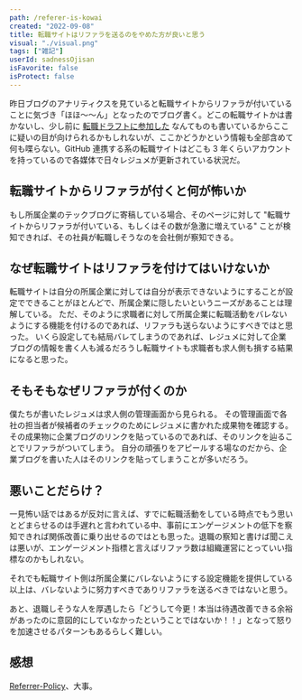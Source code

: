 ```yaml
---
path: /referer-is-kowai
created: "2022-09-08"
title: 転職サイトはリファラを送るのをやめた方が良いと思う
visual: "./visual.png"
tags: ["雑記"]
userId: sadnessOjisan
isFavorite: false
isProtect: false
---
```


昨日ブログのアナリティクスを見ていると転職サイトからリファラが付いていることに気づき「ほほ〜〜ん」となったのでブログ書く。どこの転職サイトかは書かないし、少し前に [転職ドラフトに参加した](https://blog.ojisan.io/job-draft-202209/) なんてものも書いているからここに疑いの目が向けられるかもしれないが、ここかどうかという情報も全部含めて何も喋らない。GitHub 連携する系の転職サイトはどこも 3 年くらいアカウントを持っているので各媒体で日々レジュメが更新されている状況だ。

## 転職サイトからリファラが付くと何が怖いか

もし所属企業のテックブログに寄稿している場合、そのページに対して "転職サイトからリファラが付いている、もしくはその数が急激に増えている" ことが検知できれば、その社員が転職しそうなのを会社側が察知できる。

## なぜ転職サイトはリファラを付けてはいけないか

転職サイトは自分の所属企業に対しては自分が表示できないようにすることが設定でできることがほとんどで、所属企業に隠したいというニーズがあることは理解している。
ただ、そのように求職者に対して所属企業に転職活動をバレないようにする機能を付けるのであれば、リファラも送らないようにすべきではと思った。
いくら設定しても結局バレてしまうのであれば、レジュメに対して企業ブログの情報を書く人も減るだろうし転職サイトも求職者も求人側も損する結果になると思った。

## そもそもなぜリファラが付くのか

僕たちが書いたレジュメは求人側の管理画面から見られる。
その管理画面で各社の担当者が候補者のチェックのためにレジュメに書かれた成果物を確認する。
その成果物に企業ブログのリンクを貼っているのであれば、そのリンクを辿ることでリファラがついてしまう。
自分の頑張りをアピールする場なのだから、企業ブログを書いた人はそのリンクを貼ってしまうことが多いだろう。

## 悪いことだらけ？

一見怖い話ではあるが反対に言えば、すでに転職活動をしている時点でもう思いとどまらせるのは手遅れと言われている中、事前にエンゲージメントの低下を察知できれば関係改善に乗り出せるのではとも思った。退職の察知と書けば聞こえは悪いが、エンゲージメント指標と言えばリファラ数は組織運営にとっていい指標なのかもしれない。

それでも転職サイト側は所属企業にバレないようにする設定機能を提供している以上は、バレないように努力すべきでありリファラを送るべきではないと思う。

あと、退職しそうな人を厚遇したら「どうして今更！本当は待遇改善できる余裕があったのに意図的にしていなかったということではないか！！」となって怒りを加速させるパターンもあるらしく難しい。

## 感想

[Referrer-Policy](https://developer.mozilla.org/ja/docs/Web/HTTP/Headers/Referrer-Policy)、大事。
